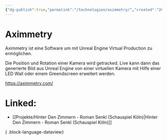 ```yaml
---
{"dg-publish":true,"permalink":"/technologien/aximmetry/","created":"2025-05-25T12:48:37.278+02:00","updated":"2025-05-26T10:41:11.912+02:00"}
---
```


# Aximmetry
Aximmetry ist eine Software um mit Unreal Engine Virtual Production zu ermöglichen. 

Die Position und Rotation einer Kamera wird getracked. Live kann dann das generierte Bild aus Unreal Engine von einer virtuellen Kamera mit Hilfe einer LED Wall oder einem Greendscreen erweitert werden.

https://aximmetry.com/

# Linked:
- [[Projekte/Hinter Den Zimmern - Roman Senkl (Schauspiel Köln)\|Hinter Den Zimmern - Roman Senkl (Schauspiel Köln)]]

{ .block-language-dataview}
